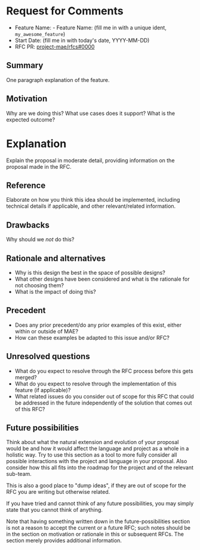 <!--Adapted from: https://github.com/rust-lang/rfcs/blob/master/0000-template.md-->
<!--Feel free to remove these comments -->
# Request for Comments

- Feature Name: - Feature Name: (fill me in with a unique ident,
  `my_awesome_feature`)
- Start Date: (fill me in with today's date, YYYY-MM-DD)
- RFC PR: [project-mae/rfcs#0000](https://github.com/project-mae/rfcs/pull/0000)

<!--

DO NOT REMOVE THIS BLOCK. If any amendments are made by future RFCs or decision,
please open a Pull Request to document links to these amendments here. Also,
uncomment the following section of the block as the template for documenting
templates.

## Amendments

- Amended by: [project-mae/rfcs#0000](https://github.com/pro/rfcs/pull/0000) (pr
  link, or other medium if applicable)
  - Description: One sentence description of amendment

-->

## Summary

[summary]: #summary

One paragraph explanation of the feature.

## Motivation

[motivation]: #motivation

Why are we doing this? What use cases does it support? What is the expected outcome?

# Explanation

[basic-explanation]: #basic-explanation

Explain the proposal in moderate detail, providing information on the proposal made
in the RFC.

## Reference

[reference]: #reference

Elaborate on how you think this idea should be implemented, including technical
details if applicable, and other relevant/related information.

## Drawbacks

[drawbacks]: #drawbacks

Why should we *not* do this?

## Rationale and alternatives

[rationale-and-alternatives]: #rationale-and-alternatives

- Why is this design the best in the space of possible designs?
- What other designs have been considered and what is the rationale for not choosing
  them?
- What is the impact of doing this?

## Precedent

[precedent]: #precedent

- Does any prior precedent/do any prior examples of this exist, either within or
  outside of MAE?
- How can these examples be adapted to this issue and/or RFC?

## Unresolved questions

[unresolved-questions]: #unresolved-questions

- What do you expect to resolve through the RFC process before this gets merged?
- What do you expect to resolve through the implementation of this feature (if
  applicable)?
- What related issues do you consider out of scope for this RFC that could be
  addressed in the future independently of the solution that comes out of this RFC?

## Future possibilities

[future-possibilities]: #future-possibilities

Think about what the natural extension and evolution of your proposal would be and
how it would affect the language and project as a whole in a holistic way. Try to use
this section as a tool to more fully consider all possible interactions with the
project and language in your proposal. Also consider how this all fits into the
roadmap for the project and of the relevant sub-team.

This is also a good place to "dump ideas", if they are out of scope for the RFC you
are writing but otherwise related.

If you have tried and cannot think of any future possibilities, you may simply state
that you cannot think of anything.

Note that having something written down in the future-possibilities section is not a
reason to accept the current or a future RFC; such notes should be in the section on
motivation or rationale in this or subsequent RFCs. The section merely provides
additional information.
